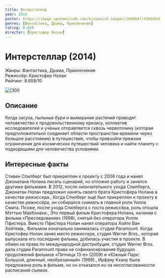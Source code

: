 ```yaml
---
title: Интерстеллар
year: 2014
poster: https://image.openmoviedb.com/kinopoisk-images/1600647/430042eb-ee69-4818-aed0-a312400a26bf/600x900
genres: [Фантастика, Драма, Приключения]
rating: 8.659
director: [Кристофер Нолан]
---
```

# Интерстеллар (2014)

Жанры: Фантастика, Драма, Приключения  
Режиссёр: Кристофер Нолан  
Рейтинг: 8.659/10

![|300](https://image.openmoviedb.com/kinopoisk-images/1600647/430042eb-ee69-4818-aed0-a312400a26bf/600x900)

## Описание
Когда засуха, пыльные бури и вымирание растений приводят человечество к продовольственному кризису, коллектив исследователей и учёных отправляется сквозь червоточину (которая предположительно соединяет области пространства-времени через большое расстояние) в путешествие, чтобы превзойти прежние ограничения для космических путешествий человека и найти планету с подходящими для человечества условиями.

## Интересные факты
Стивен Спилберг был прикреплен к проекту с 2006 года и нанял Джонатана Нолана писать сценарий, но отложил работу и занялся другими фильмами. В 2012, после окончательного ухода Спилберга, Джонатан Нолан предложил нанять своего брата Кристофера Нолана в качестве режиссера., Когда Спилберг ещё был прикреплен к проекту в качестве режиссёра, он собирался снимать в главной роли Уилла Смита. Позже, после ухода Спилберга с поста режиссёра, роль отошла Мэттью МакКонахи., Это первый фильм Кристофера Нолана, начиная с фильма «Преследование» (1998), снятый без оператора Уолли Пфистера. Вместо Пфистера Нолан нанял оператора Хойте Ван Хойтема., Фильмом изначально занималась студия Paramount. Когда Кристофер Нолан занял место режиссера, студия Warner Bros., которая выпускала его последние фильмы, добилась участия в проекте. В обмен на права по международной дистрибуции, студия Warner Bros. дала студии Paramount права на софинансирование будущих продолжений фильмов «Пятница 13-е» (2009) и «Южный Парк: Большой, длинный, необрезанный» (1999)., Ирфану Кхану была предложена роль в фильме, но он отказался из-за несогласованности расписаний съемок.